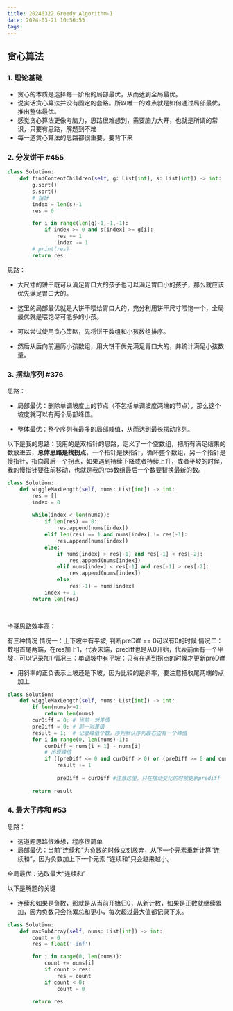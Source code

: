 ```yaml
---
title: 20240322 Greedy Algorithm-1
date: 2024-03-21 10:56:55
tags:
---
```


## 贪心算法 

### 1. 理论基础

- 贪心的本质是选择每一阶段的局部最优，从而达到全局最优。
- 说实话贪心算法并没有固定的套路。所以唯一的难点就是如何通过局部最优，推出整体最优。
- 感觉贪心算法更像考脑力，思路很难想到，需要脑力大开，也就是所谓的常识，只要有思路，解题到不难
- 每一道贪心算法的思路都很重要，要背下来


### 2. 分发饼干 #455

```python
class Solution:
    def findContentChildren(self, g: List[int], s: List[int]) -> int:
        g.sort()
        s.sort()
        # 指针
        index = len(s)-1
        res = 0

        for i in range(len(g)-1,-1,-1):
            if index >= 0 and s[index] >= g[i]:
                res += 1
                index -= 1
        # print(res)
        return res
```

思路：
- 大尺寸的饼干既可以满足胃口大的孩子也可以满足胃口小的孩子，那么就应该优先满足胃口大的。

- 这里的局部最优就是大饼干喂给胃口大的，充分利用饼干尺寸喂饱一个，全局最优就是喂饱尽可能多的小孩。

- 可以尝试使用贪心策略，先将饼干数组和小孩数组排序。

- 然后从后向前遍历小孩数组，用大饼干优先满足胃口大的，并统计满足小孩数量。

### 3. 摆动序列 #376

思路：
- 局部最优：删除单调坡度上的节点（不包括单调坡度两端的节点），那么这个坡度就可以有两个局部峰值。

- 整体最优：整个序列有最多的局部峰值，从而达到最长摆动序列。


以下是我的思路：我用的是双指针的思路，定义了一个空数组，把所有满足结果的数放进去，**总体思路是找拐点**，一个指针是快指针，循环整个数组，另一个指针是慢指针，指向最后一个拐点，如果遇到持续下降或者持续上升，或者平坡的时候，我的慢指针要往前移动，也就是我的res数组最后一个数要替换最新的数。
```python
class Solution:
    def wiggleMaxLength(self, nums: List[int]) -> int:
        res = []
        index = 0
        
        while(index < len(nums)):
            if len(res) == 0:
                res.append(nums[index])
            elif len(res) == 1 and nums[index] != res[-1]:
                res.append(nums[index])
            else:
                if nums[index] > res[-1] and res[-1] < res[-2]:
                    res.append(nums[index])
                elif nums[index] < res[-1] and res[-1] > res[-2]:
                    res.append(nums[index])
                else:
                    res[-1] = nums[index]
            index += 1
        return len(res)

        
```

卡哥思路效率高：

有三种情况
情况一：上下坡中有平坡, 判断preDiff == 0可以有0的时候
情况二：数组首尾两端，在res加上1，代表末端，prediff也是从0开始，代表前面有一个平坡，可以记录加1
情况三：单调坡中有平坡：只有在遇到拐点的时候才更新preDiff


- 用斜率的正负表示上坡还是下坡，因为比较的是斜率，要注意把收尾两端的点加上

```python
class Solution:
    def wiggleMaxLength(self, nums: List[int]) -> int:
        if len(nums)<=1:
            return len(nums)
        curDiff = 0; # 当前一对差值
        preDiff = 0; # 前一对差值
        result = 1;  # 记录峰值个数，序列默认序列最右边有一个峰值
        for i in range(0, len(nums)-1):
            curDiff = nums[i + 1] - nums[i]
            # 出现峰值
            if ((preDiff <= 0 and curDiff > 0) or (preDiff >= 0 and curDiff < 0)) :
                result += 1
            
                preDiff = curDiff #注意这里，只在摆动变化的时候更新prediff
        
        return result

```

### 4. 最大子序和 #53

思路：
- 这道题思路很难想，程序很简单
- 局部最优：当前“连续和”为负数的时候立刻放弃，从下一个元素重新计算“连续和”，因为负数加上下一个元素 “连续和”只会越来越小。

全局最优：选取最大“连续和”

以下是解题的关键
- 连续和如果是负数，那就是从当前开始归0，从新计数，如果是正数就继续累加，因为负数只会拖累总和更小，每次超过最大值都记录下来。

```python
class Solution:
    def maxSubArray(self, nums: List[int]) -> int:
        count = 0
        res = float('-inf')

        for i in range(0, len(nums)):
            count += nums[i]
            if count > res:
                res = count
            if count < 0:
                count = 0

        return res
```
